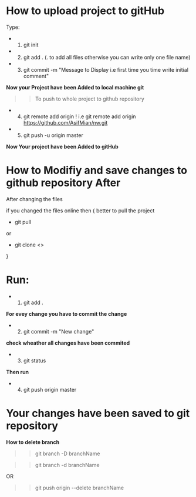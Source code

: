 # How to upload project to gitHub

Type:

- 1. git init
- 2. git add . (. to add all files otherwise you can write only one file name)
- 3. git commit -m "Message to Display i.e first time you time write initial comment"

**Now your Project have been Added to local machine git**

>>To push to whole project to github repository

- 4. git remote add origin <repository Address> !
  i.e git remote add origin https://github.com/AsifMian/nw.git

- 5. git push -u origin master

**Now Your project have been Added to gitHub**



# How to Modifiy and  save changes to github repository After

After changing the files 

if you changed the files online then 
{
  better to pull the project

  - git pull 
 
  or 
 - git clone <<repository address>>

}

# Run:

- 1. git add .

**For evey change you have to commit the change**

- 2. git commit -m "New change"

**check wheather all changes have been commited**

- 3. git status

**Then run**

- 4. git push origin master

# Your changes have been saved to git repository


**How to delete branch**
>> git branch -D branchName

>> git branch -d branchName
   
 OR

>>git push origin --delete branchName


